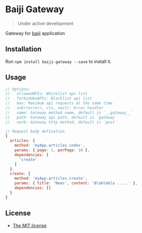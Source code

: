 # Baiji Gateway

> Under active development

Gateway for [baiji](https://github.com/baijijs/baiji) application

## Installation

Run `npm install baiji-gateway --save` to install it.

## Usage

``` javascript
// Options:
//   allowedAPIs: Whitelist api list
//   forbiddenAPIs: Blacklist api list
//   max: Maximum api requests at the same time
//   onError(err, ctx, next): Error handler
//   name: Gateway method name, default is `__gateway__`
//   path: Gateway api path, default is `gateway`
//   verb: Gateway http method, default is `post`

// Request body defination
{
  articles: {
    method: 'myApp.articles.index',
    params: { page: 1, perPage: 10 },
    dependencies: [
      'create'
    ]
  },
  create: {
    method: 'myApp.articles.create',
    params: { title: 'News', content: 'Blablabla .....' },
    dependencies: []
  }
}
```

License
-------
* [The MIT license](LICENSE)
